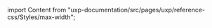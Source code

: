 
import Content from "uxp-documentation/src/pages/uxp/reference-css/Styles/max-width";

<Content query="product=xd"/>
